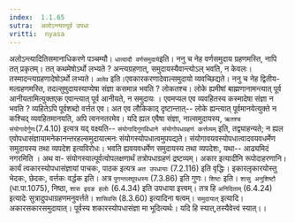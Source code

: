 ```yaml
---
index:  1.1.65
sutra:  अलोऽन्त्यात्पूर्व उपधा
vritti:  nyasa
---
```


अलोऽन्त्यादितिसमानाधिकरणे पञ्चम्यौ। `धात्वादौ वर्णसमुदाये`इति। ननु च नेह वर्णसमुदाय ग्रहणमस्ति, नापि तत् प्रकृतम्। तत् कथमेषोऽर्थो लभ्यते ? अन्त्यग्रहणात्, समुदायस्यैवान्त्योऽल् भवति, न केवलः। तस्मादन्त्यग्रहणादेषोऽर्थो लभ्यते।
`अलेव` इति।एवकारकरणादेवाल्समुदायो व्यवच्छिद्यते। ननु च नेह द्वितीय-
मल्ग्रहणमस्ति, तदल्सुमुदायस्याप्येषा संज्ञा कसमान्न भवति ? लोकतश्च। लोके
ह्यमीषां बाह्मणानामन्त्यात् पूर्व आनीयतामित्युक्तएक एवान्त्यात् पूर्व आनीयते, न समुदायः । एवमप्यल एव व्यवहितस्य कस्मादेषा संज्ञा न भवति ? व्यहितेऽपि पूर्वशब्दो वर्त्तत एव। अत एव लौकिकाद् दृष्टान्तात्-- लोके ह्यन्त्यात् पूर्वमानयेत्युक्ते न कश्चिद् व्यवहितमानयति, अपि त्वननतरमेव। यदि ह्यल एवैषा संज्ञा, नाल्समुदायस्य,
`ऋतश्च संयोगादेर्गुणः`(7.4.10) इत्यत्र यद् वक्ष्यति-- `संयोगादिगुणविधाने संयोगोपधग्रहणं कर्त्तव्यम्` इति, तद्व्याहन्यते; न ह्यल एवोपधासंज्ञायामनेकानन्तरहल्समुदायात्मनः संयोगस्योपधात्वमुपपद्यते। संयोगावयवस्योपधात्वादवयवधर्मेण समुदायस्य तथा
व्यपदेश इत्यविरोधः। भवति ह्यवयवधर्मेण समुदायस्य तथा व्यपदेशः, यथा--
आढ्यमिदं नगरमिति ।
अथ वा- संयोगस्याल्पूर्वत्वोपलक्षणार्थं तत्रोपधाग्रहणं द्रष्टव्यम्। अकार इत्यादीनि रूपोदाहरणानि। कार्यं त्वकारस्योपधासंज्ञायां पाचकः, पाठक इत्यत्र `अत उपधायाः` (7.2.116) इति वृद्धिः। इकारलृकारयोस्तु भेदकः, छेदकः, वर्त्तकः वर्द्धक इति। अत्र `पुगन्तलघूपधस्य` (7.3.86) इति गुणः।
`शिष्टः` इति। `शासु अनुशिष्टौ` (धा.पा.1075), निष्ठा, `शास इदङ हलोः` (6.4.34) इति उपधाया इत्त्वम्। तत्र हि `अनिदिताम्` (6.4.24) इत्यादेः सुत्रादुपधाग्रहणमनुवर्त्तते। `शासिवसि` (8.3.60) इत्यादिना षत्वम्। `समुदायात्` इत्यादि। अकारसकारसमुदायात्। पूर्वस्य शकारस्योपधासंज्ञा मा भूदित्यर्थः। यदि हि स्यात्,तस्यैवेत्त्वं स्यात्।।

